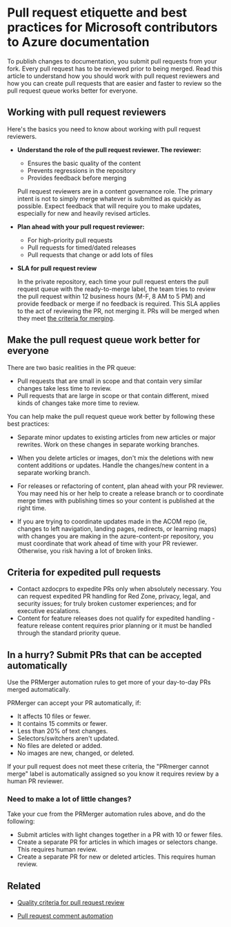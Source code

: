 # Pull request etiquette and best practices for Microsoft contributors to Azure documentation

To publish changes to documentation, you submit pull requests from your fork. Every pull request has to be reviewed prior to being merged. Read this article to understand how you should work with pull request reviewers and how you can create pull requests that are easier and faster to review so the pull request queue works better for everyone.

## Working with pull request reviewers

Here's the basics you need to know about working with pull request reviewers. 

- <b>Understand the role of the pull request reviewer. The reviewer:</b>
  - Ensures the basic quality of the content
  - Prevents regressions in the repository
  - Provides feedback before merging

  Pull request reviewers are in a content governance role. The primary intent is not to simply merge whatever is submitted as quickly as possible. Expect feedback that will require you to make updates, especially for new and heavily revised articles.

- <b>Plan ahead with your pull request reviewer:</b>
  - For high-priority pull requests
  - Pull requests for timed/dated releases
  - Pull requests that change or add lots of files

- <b>SLA for pull request review</b>

  In the private repository, each time your pull request enters the pull request queue with the ready-to-merge label, the team tries to review the pull request within 12 business hours (M-F, 8 AM to 5 PM) and provide feedback or merge if no feedback is required. This SLA applies to the act of reviewing the PR, not merging it. PRs will be merged when they meet [the criteria for merging](contributor-guide-pr-criteria.md). 

## Make the pull request queue work better for everyone

There are two basic realities in the PR queue:

- Pull requests that are small in scope and that contain very similar changes take less time to review. 
- Pull requests that are large in scope or that contain different, mixed kinds of changes take more time to review.

You can help make the pull request queue work better by following these best practices:

- Separate minor updates to existing articles from new articles or major rewrites. Work on these changes in separate working branches. 

- When you delete articles or images, don't mix the deletions with new content additions or updates. Handle the changes/new content in a separate working branch.

- For releases or refactoring of content, plan ahead with your PR reviewer. You may need his or her help to create a release branch or to coordinate merge times with publishing times so your content is published at the right time.

- If you are trying to coordinate updates made in the ACOM repo (ie, changes to left navigation, landing pages, redirects, or learning maps) with changes you are making in the azure-content-pr repository, you must coordinate that work ahead of time with your PR reviewer. Otherwise, you risk having a lot of broken links.

## Criteria for expedited pull requests

- Contact azdocprs to expedite PRs only when absolutely necessary. You can request expedited PR handling for Red Zone, privacy, legal, and security issues; for truly broken customer experiences; and for executive escalations. 
- Content for feature releases does not qualify for expedited handling - feature release content requires prior planning or it must be handled through the standard priority queue.


## In a hurry? Submit PRs that can be accepted automatically

Use the PRMerger automation rules to get more of your day-to-day PRs merged automatically.

PRMerger can accept your PR automatically, if:
* It affects 10 files or fewer.
* It contains 15 commits or fewer.
* Less than 20% of text changes.
* Selectors/switchers aren't updated.
* No files are deleted or added.
* No images are new, changed, or deleted.

If your pull request does not meet these criteria, the "PRmerger cannot merge" label is automatically assigned so you know it requires review by a human PR reviewer.

### Need to make a lot of little changes?

Take your cue from the PRMerger automation rules above, and do the following:
* Submit articles with light changes together in a PR with 10 or fewer files.
* Create a separate PR for articles in which images or selectors change. This requires human review.
* Create a separate PR for new or deleted articles. This requires human review.

## Related

- [Quality criteria for pull request review](contributor-guide-pr-criteria.md)

- [Pull request comment automation](contributor-guide-pull-request-comments.md)

